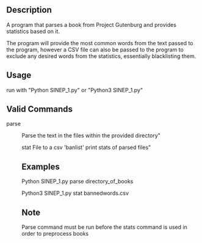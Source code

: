 ## Description

A program that parses a book from Project Gutenburg and provides statistics based on it.

The program will provide the most common words from the text passed to the program,
however a CSV file can also be passed to the program to exclude any desired words from
the statistics, essentially blacklisting them.

## Usage

run with "Python SINEP_1.py"
or "Python3 SINEP_1.py"

## Valid Commands

 parse <dir path>  Parse the text in the files within the provided directory"
 
 stat <file path>  File to a csv 'banlist' print stats of parsed files"


## Examples

Python SINEP_1.py parse directory_of_books

Python3 SINEP_1.py stat bannedwords.csv


## Note

Parse command must be run before the stats command is used in order to preprocess books
